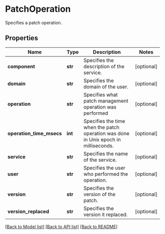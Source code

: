# PatchOperation

Specifies a patch operation.

## Properties
Name | Type | Description | Notes
------------ | ------------- | ------------- | -------------
**component** | **str** | Specifies the description of the service. | [optional] 
**domain** | **str** | Specifies the domain of the user. | [optional] 
**operation** | **str** | Specifies what patch management operation was performed | [optional] 
**operation_time_msecs** | **int** | Specifies the time when the patch operation was done in Unix epoch in milliseconds. | [optional] 
**service** | **str** | Specifies the name of the service. | [optional] 
**user** | **str** | Specifies the user who performed the operation. | [optional] 
**version** | **str** | Specifies the version of the patch. | [optional] 
**version_replaced** | **str** | Specifies the version it replaced. | [optional] 

[[Back to Model list]](../README.md#documentation-for-models) [[Back to API list]](../README.md#documentation-for-api-endpoints) [[Back to README]](../README.md)


